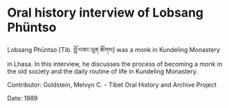 # Oral history interview of Lobsang Phüntso  
Lobsang Phüntso [Tib. བློ་བཟང་ཕུན་ཚོགས] was a monk in Kundeling Monastery in Lhasa. In this interview, he discusses the process of becoming a monk in the old society and the daily routine of life in Kundeling Monastery. 

Contributor: Goldstein, Melvyn C. - Tibet Oral History and Archive Project  

Date:
1989  

